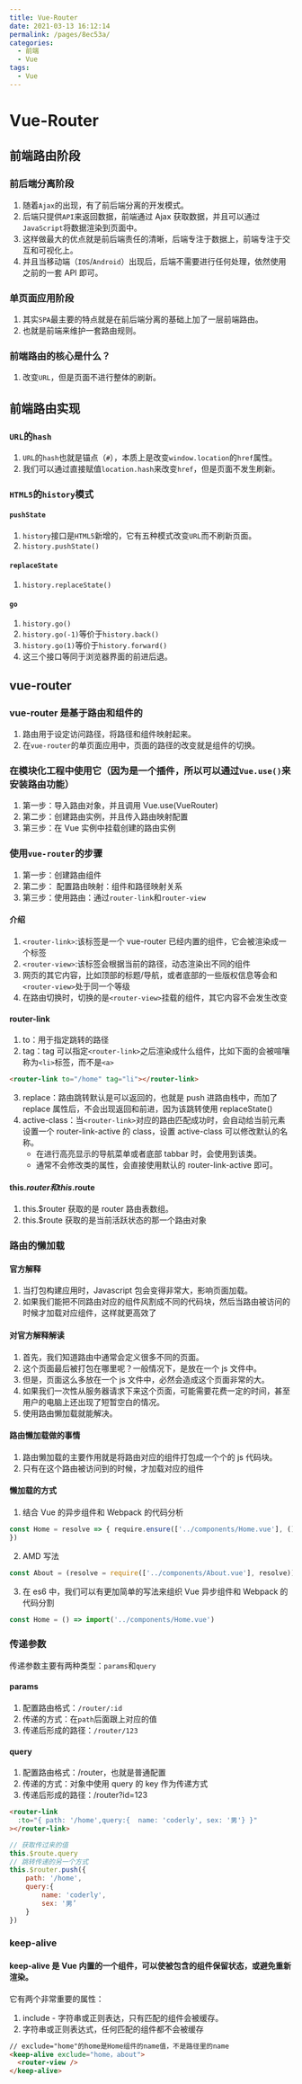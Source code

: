 ```yaml
---
title: Vue-Router
date: 2021-03-13 16:12:14
permalink: /pages/8ec53a/
categories:
  - 前端
  - Vue
tags:
  - Vue
---
```


# Vue-Router

## 前端路由阶段

### 前后端分离阶段

1. 随着`Ajax`的出现，有了前后端分离的开发模式。
2. 后端只提供`API`来返回数据，前端通过 Ajax 获取数据，并且可以通过`JavaScript`将数据渲染到页面中。
3. 这样做最大的优点就是前后端责任的清晰，后端专注于数据上，前端专注于交互和可视化上。
4. 并且当移动端（`IOS`/`Android`）出现后，后端不需要进行任何处理，依然使用之前的一套 API 即可。

### 单页面应用阶段

1. 其实`SPA`最主要的特点就是在前后端分离的基础上加了一层前端路由。
2. 也就是前端来维护一套路由规则。

### 前端路由的核心是什么？

1. 改变`URL`，但是页面不进行整体的刷新。

## 前端路由实现

### `URL`的`hash`

1. `URL`的`hash`也就是锚点（`#`），本质上是改变`window.location`的`href`属性。
2. 我们可以通过直接赋值`location.hash`来改变`href`，但是页面不发生刷新。

### `HTML5`的`history`模式

#### `pushState`

1. `history`接口是`HTML5`新增的，它有五种模式改变`URL`而不刷新页面。
2. `history.pushState()`

#### `replaceState`

1. `history.replaceState()`

#### `go`

1. `history.go()`
2. `history.go(-1)`等价于`history.back()`
3. `history.go(1)`等价于`history.forward()`
4. 这三个接口等同于浏览器界面的前进后退。

## vue-router

### vue-router 是基于路由和组件的

1. 路由用于设定访问路径，将路径和组件映射起来。
2. 在`vue-router`的单页面应用中，页面的路径的改变就是组件的切换。

### 在模块化工程中使用它（因为是一个插件，所以可以通过`Vue.use()`来安装路由功能）

1. 第一步：导入路由对象，并且调用 Vue.use(VueRouter)
2. 第二步：创建路由实例，并且传入路由映射配置
3. 第三步：在 Vue 实例中挂载创建的路由实例

### 使用`vue-router`的步骤

1. 第一步：创建路由组件
2. 第二步： 配置路由映射：组件和路径映射关系
3. 第三步：使用路由：通过`router-link`和`router-view`

#### 介绍

1. `<router-link>`:该标签是一个 vue-router 已经内置的组件，它会被渲染成一个<a>标签
2. `<router-view>`:该标签会根据当前的路径，动态渲染出不同的组件
3. 网页的其它内容，比如顶部的标题/导航，或者底部的一些版权信息等会和`<router-view>`处于同一个等级
4. 在路由切换时，切换的是`<router-view>`挂载的组件，其它内容不会发生改变

#### router-link

1. to：用于指定跳转的路径
2. tag：tag 可以指定`<router-link>`之后渲染成什么组件，比如下面的会被喧嚷称为`<li>`标签，而不是`<a>`

```html
<router-link to="/home" tag="li"></router-link>
```

3. replace：路由跳转默认是可以返回的，也就是 push 进路由栈中，而加了 replace 属性后，不会出现返回和前进，因为该跳转使用 replaceState()
4. active-class：当`<router-link>`对应的路由匹配成功时，会自动给当前元素设置一个 router-link-active 的 class，设置 active-class 可以修改默认的名称。
   - 在进行高亮显示的导航菜单或者底部 tabbar 时，会使用到该类。
   - 通常不会修改类的属性，会直接使用默认的 router-link-active 即可。

#### this.$router和this.$route

1. this.\$router 获取的是 router 路由表数组。
2. this.\$route 获取的是当前活跃状态的那一个路由对象

### 路由的懒加载

#### 官方解释

1. 当打包构建应用时，Javascript 包会变得非常大，影响页面加载。
2. 如果我们能把不同路由对应的组件风割成不同的代码块，然后当路由被访问的时候才加载对应组件，这样就更高效了

#### 对官方解释解读

1. 首先，我们知道路由中通常会定义很多不同的页面。
2. 这个页面最后被打包在哪里呢？一般情况下，是放在一个 js 文件中。
3. 但是，页面这么多放在一个 js 文件中，必然会造成这个页面非常的大。
4. 如果我们一次性从服务器请求下来这个页面，可能需要花费一定的时间，甚至用户的电脑上还出现了短暂空白的情况。
5. 使用路由懒加载就能解决。

#### 路由懒加载做的事情

1. 路由懒加载的主要作用就是将路由对应的组件打包成一个个的 js 代码块。
2. 只有在这个路由被访问到的时候，才加载对应的组件

#### 懒加载的方式

1. 结合 Vue 的异步组件和 Webpack 的代码分析

```js
const Home = resolve => { require.ensure(['../components/Home.vue'], () =>{ resolve(require('../components/Home.vue'))
})
```

2. AMD 写法

```js
const About = (resolve = require(['../components/About.vue'], resolve))
```

3. 在 es6 中，我们可以有更加简单的写法来组织 Vue 异步组件和 Webpack 的代码分割

```js
const Home = () => import('../components/Home.vue')
```

### 传递参数

传递参数主要有两种类型：`params`和`query`

#### params

1. 配置路由格式：`/router/:id`
2. 传递的方式：在`path`后面跟上对应的值
3. 传递后形成的路径：`/router/123`

#### query

1. 配置路由格式：/router，也就是普通配置
2. 传递的方式：对象中使用 query 的 key 作为传递方式
3. 传递后形成的路径：/router?id=123

```html
<router-link
  :to="{ path: '/home',query:{  name: 'coderly', sex: '男'} }"
></router-link>
```

```js
// 获取传过来的值
this.$route.query
// 跳转传递的另一个方式
this.$router.push({
    path: '/home',
    query:{
        name: 'coderly',
        sex: '男’
    }
})
```

### keep-alive

#### keep-alive 是 Vue 内置的一个组件，可以使被包含的组件保留状态，或避免重新渲染。

它有两个非常重要的属性：

1. include - 字符串或正则表达，只有匹配的组件会被缓存。
2. 字符串或正则表达式，任何匹配的组件都不会被缓存

```html
// exclude="home"的home是Home组件的name值，不是路径里的name
<keep-alive exclude="home，about">
  <router-view />
</keep-alive>
```
